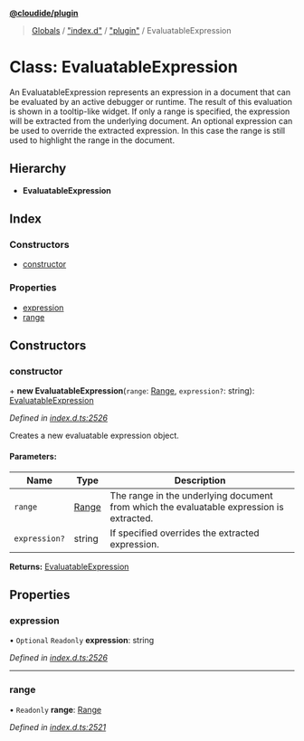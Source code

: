 **[@cloudide/plugin](../README.md)**

> [Globals](../README.md) / ["index.d"](../modules/_index_d_.md) / ["plugin"](../modules/_index_d_._plugin_.md) / EvaluatableExpression

# Class: EvaluatableExpression

An EvaluatableExpression represents an expression in a document that can be evaluated by an active debugger or runtime.
The result of this evaluation is shown in a tooltip-like widget.
If only a range is specified, the expression will be extracted from the underlying document.
An optional expression can be used to override the extracted expression.
In this case the range is still used to highlight the range in the document.

## Hierarchy

* **EvaluatableExpression**

## Index

### Constructors

* [constructor](_index_d_._plugin_.evaluatableexpression.md#constructor)

### Properties

* [expression](_index_d_._plugin_.evaluatableexpression.md#expression)
* [range](_index_d_._plugin_.evaluatableexpression.md#range)

## Constructors

### constructor

\+ **new EvaluatableExpression**(`range`: [Range](_index_d_._plugin_.range.md), `expression?`: string): [EvaluatableExpression](_index_d_._plugin_.evaluatableexpression.md)

*Defined in [index.d.ts:2526](https://github.com/huaweicloud/cloudide-plugin-api/blob/1ab5ef8/index.d.ts#L2526)*

Creates a new evaluatable expression object.

#### Parameters:

Name | Type | Description |
------ | ------ | ------ |
`range` | [Range](_index_d_._plugin_.range.md) | The range in the underlying document from which the evaluatable expression is extracted. |
`expression?` | string | If specified overrides the extracted expression.  |

**Returns:** [EvaluatableExpression](_index_d_._plugin_.evaluatableexpression.md)

## Properties

### expression

• `Optional` `Readonly` **expression**: string

*Defined in [index.d.ts:2526](https://github.com/huaweicloud/cloudide-plugin-api/blob/1ab5ef8/index.d.ts#L2526)*

___

### range

• `Readonly` **range**: [Range](_index_d_._plugin_.range.md)

*Defined in [index.d.ts:2521](https://github.com/huaweicloud/cloudide-plugin-api/blob/1ab5ef8/index.d.ts#L2521)*
